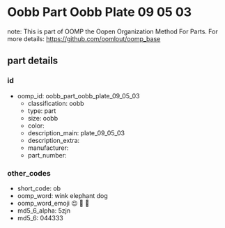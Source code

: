 # Oobb Part Oobb Plate 09 05 03  

note: This is part of OOMP the Oopen Organization Method For Parts. For more details: https://github.com/oomlout/oomp_base

##  part details





### id
* oomp_id: oobb_part_oobb_plate_09_05_03
  * classification: oobb
  * type: part
  * size: oobb
  * color: 
  * description_main: plate_09_05_03
  * description_extra: 
  * manufacturer: 
  * part_number: 

### other_codes
* short_code: ob
* oomp_word: wink elephant dog
* oomp_word_emoji :wink: :elephant: :dog:
* md5_6_alpha: 5zjn
* md5_6: 044333